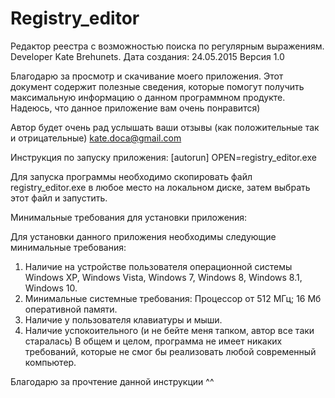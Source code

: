 # Registry_editor
Редактор реестра с возможностью поиска по регулярным выражениям. 
Developer Kate Brehunets. 
Дата создания: 24.05.2015
Версия 1.0

Благодарю за просмотр и скачивание моего приложения. Этот документ содержит полезные сведения, которые помогут получить максимальную информацию о данном программном продукте.
Надеюсь, что данное приложение вам очень понравится) 

Автор будет очень рад услышать ваши отзывы (как положительные так и отрицательные) kate.doca@gmail.com 

Инструкция по запуску приложения:
[autorun]
OPEN=registry_editor.exe

Для запуска программы необходимо скопировать файл registry_editor.exe в любое место на локальном диске, затем выбрать этот файл и запустить.

Минимальные требования для установки приложения:

Для установки данного приложения необходимы следующие минимальные требования:
1. Наличие на устройстве пользователя операционной системы Windows XP, Windows Vista, Windows 7, Windows 8, Windows 8.1, Windows 10.
2. Минимальные системные требования:
Процессор от 512 МГц;
16 Мб оперативной памяти.
3. Наличие у пользователя клавиатуры и мыши.
4. Наличие успокоительного (и не бейте меня тапком, автор все таки старалась)
В общем и целом, программа не имеет никаких требований, которые не смог бы реализовать любой современный компьютер.

Благодарю за прочтение данной инструкции ^^
